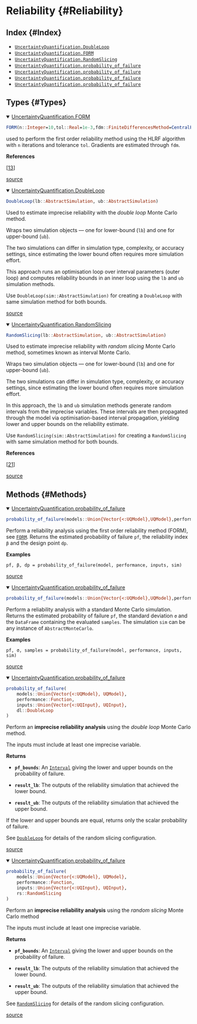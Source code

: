 
# Reliability {#Reliability}

## Index {#Index}
- [`UncertaintyQuantification.DoubleLoop`](#UncertaintyQuantification.DoubleLoop)
- [`UncertaintyQuantification.FORM`](#UncertaintyQuantification.FORM)
- [`UncertaintyQuantification.RandomSlicing`](#UncertaintyQuantification.RandomSlicing)
- [`UncertaintyQuantification.probability_of_failure`](#UncertaintyQuantification.probability_of_failure-Tuple{Union{UQModel,%20Vector{<:UQModel}},%20Function,%20Union{UQInput,%20Vector{<:UQInput}},%20AbstractMonteCarlo})
- [`UncertaintyQuantification.probability_of_failure`](#UncertaintyQuantification.probability_of_failure-Tuple{Union{UQModel,%20Vector{<:UQModel}},%20Function,%20Union{UQInput,%20Vector{<:UQInput}},%20FORM})
- [`UncertaintyQuantification.probability_of_failure`](#UncertaintyQuantification.probability_of_failure-Tuple{Union{UQModel,%20Vector{<:UQModel}},%20Function,%20Union{UQInput,%20Vector{<:UQInput}},%20RandomSlicing})
- [`UncertaintyQuantification.probability_of_failure`](#UncertaintyQuantification.probability_of_failure-Tuple{Union{UQModel,%20Vector{<:UQModel}},%20Function,%20Union{UQInput,%20Vector{<:UQInput}},%20DoubleLoop})


## Types {#Types}
<details class='jldocstring custom-block' open>
<summary><a id='UncertaintyQuantification.FORM' href='#UncertaintyQuantification.FORM'><span class="jlbinding">UncertaintyQuantification.FORM</span></a> <Badge type="info" class="jlObjectType jlType" text="Type" /></summary>



```julia
FORM(n::Integer=10,tol::Real=1e-3,fdm::FiniteDifferencesMethod=CentralFiniteDifferences(3))
```


used to perform the first order reliability method using the HLRF algorithm with `n` iterations and tolerance `tol`. Gradients are estimated through `fdm`.

**References**

[[13](/references#rackwitzStructuralReliability1978)]


<Badge type="info" class="source-link" text="source"><a href="https://github.com/FriesischScott/UncertaintyQuantification.jl/blob/f8bd7a9094e49042d8e9d2360393334fb1712413/src/reliability/form.jl#L1-L9" target="_blank" rel="noreferrer">source</a></Badge>

</details>

<details class='jldocstring custom-block' open>
<summary><a id='UncertaintyQuantification.DoubleLoop' href='#UncertaintyQuantification.DoubleLoop'><span class="jlbinding">UncertaintyQuantification.DoubleLoop</span></a> <Badge type="info" class="jlObjectType jlType" text="Type" /></summary>



```julia
DoubleLoop(lb::AbstractSimulation, ub::AbstractSimulation)
```


Used to estimate imprecise reliability with the _double loop_ Monte Carlo method. 

Wraps two simulation objects — one for lower-bound (`lb`) and one for upper-bound (`ub`).

The two simulations can differ in simulation type, complexity, or accuracy settings, since estimating the lower bound often requires more simulation effort.

This approach runs an optimisation loop over interval parameters (outer loop) and computes reliability bounds in an inner loop using the `lb` and `ub` simulation methods.

Use `DoubleLoop(sim::AbstractSimulation)` for creating a `DoubleLoop` with same simulation method for both bounds.


<Badge type="info" class="source-link" text="source"><a href="https://github.com/FriesischScott/UncertaintyQuantification.jl/blob/f8bd7a9094e49042d8e9d2360393334fb1712413/src/reliability/probabilityoffailure_imprecise.jl#L2-L14" target="_blank" rel="noreferrer">source</a></Badge>

</details>

<details class='jldocstring custom-block' open>
<summary><a id='UncertaintyQuantification.RandomSlicing' href='#UncertaintyQuantification.RandomSlicing'><span class="jlbinding">UncertaintyQuantification.RandomSlicing</span></a> <Badge type="info" class="jlObjectType jlType" text="Type" /></summary>



```julia
RandomSlicing(lb::AbstractSimulation, ub::AbstractSimulation)
```


Used to estimate imprecise reliability with _random slicing_ Monte Carlo method, sometimes known as interval Monte Carlo.

Wraps two simulation objects — one for lower-bound (`lb`) and one for upper-bound (`ub`). 

The two simulations can differ in simulation type, complexity, or accuracy settings, since estimating the lower bound often requires more simulation effort.

In this approach, the `lb` and `ub` simulation methods generate random intervals from the imprecise variables. These intervals are then propagated through the model via optimisation-based interval propagation, yielding lower and upper bounds on the reliability estimate.

Use `RandomSlicing(sim::AbstractSimulation)` for creating a `RandomSlicing` with same simulation method for both bounds.

**References**

[[21](/references#alvarez2018estimation)]


<Badge type="info" class="source-link" text="source"><a href="https://github.com/FriesischScott/UncertaintyQuantification.jl/blob/f8bd7a9094e49042d8e9d2360393334fb1712413/src/reliability/probabilityoffailure_imprecise.jl#L30-L46" target="_blank" rel="noreferrer">source</a></Badge>

</details>


## Methods {#Methods}
<details class='jldocstring custom-block' open>
<summary><a id='UncertaintyQuantification.probability_of_failure-Tuple{Union{UQModel, Vector{<:UQModel}}, Function, Union{UQInput, Vector{<:UQInput}}, FORM}' href='#UncertaintyQuantification.probability_of_failure-Tuple{Union{UQModel, Vector{<:UQModel}}, Function, Union{UQInput, Vector{<:UQInput}}, FORM}'><span class="jlbinding">UncertaintyQuantification.probability_of_failure</span></a> <Badge type="info" class="jlObjectType jlMethod" text="Method" /></summary>



```julia
probability_of_failure(models::Union{Vector{<:UQModel},UQModel},performance::Function),inputs::Union{Vector{<:UQInput},UQInput},sim::FORM)
```


Perform a reliability analysis using the first order reliability method (FORM), see [`FORM`](/api/reliability#UncertaintyQuantification.FORM). Returns the estimated probability of failure `pf`, the reliability index `β` and the design point `dp`.

**Examples**

```
pf, β, dp = probability_of_failure(model, performance, inputs, sim)
```



<Badge type="info" class="source-link" text="source"><a href="https://github.com/FriesischScott/UncertaintyQuantification.jl/blob/f8bd7a9094e49042d8e9d2360393334fb1712413/src/reliability/form.jl#L24-L34" target="_blank" rel="noreferrer">source</a></Badge>

</details>

<details class='jldocstring custom-block' open>
<summary><a id='UncertaintyQuantification.probability_of_failure-Tuple{Union{UQModel, Vector{<:UQModel}}, Function, Union{UQInput, Vector{<:UQInput}}, AbstractMonteCarlo}' href='#UncertaintyQuantification.probability_of_failure-Tuple{Union{UQModel, Vector{<:UQModel}}, Function, Union{UQInput, Vector{<:UQInput}}, AbstractMonteCarlo}'><span class="jlbinding">UncertaintyQuantification.probability_of_failure</span></a> <Badge type="info" class="jlObjectType jlMethod" text="Method" /></summary>



```julia
probability_of_failure(models::Union{Vector{<:UQModel},UQModel},performance::Function),inputs::Union{Vector{<:UQInput},UQInput},sim::AbstractMonteCarlo)
```


Perform a reliability analysis with a standard Monte Carlo simulation. Returns the estimated probability of failure `pf`, the standard deviation `σ` and the `DataFrame` containing the evaluated `samples`. The simulation `sim` can be any instance of `AbstractMonteCarlo`.

**Examples**

```
pf, σ, samples = probability_of_failure(model, performance, inputs, sim)
```



<Badge type="info" class="source-link" text="source"><a href="https://github.com/FriesischScott/UncertaintyQuantification.jl/blob/f8bd7a9094e49042d8e9d2360393334fb1712413/src/reliability/probabilityoffailure.jl#L1-L12" target="_blank" rel="noreferrer">source</a></Badge>

</details>

<details class='jldocstring custom-block' open>
<summary><a id='UncertaintyQuantification.probability_of_failure-Tuple{Union{UQModel, Vector{<:UQModel}}, Function, Union{UQInput, Vector{<:UQInput}}, DoubleLoop}' href='#UncertaintyQuantification.probability_of_failure-Tuple{Union{UQModel, Vector{<:UQModel}}, Function, Union{UQInput, Vector{<:UQInput}}, DoubleLoop}'><span class="jlbinding">UncertaintyQuantification.probability_of_failure</span></a> <Badge type="info" class="jlObjectType jlMethod" text="Method" /></summary>



```julia
probability_of_failure(
    models::Union{Vector{<:UQModel}, UQModel},
    performance::Function,
    inputs::Union{Vector{<:UQInput}, UQInput},
    dl::DoubleLoop
)
```


Perform an **imprecise reliability analysis** using the _double loop_ Monte Carlo method.

The inputs must include at least one imprecise variable.

**Returns**
- **`pf_bounds`**: An [`Interval`](/api/inputs#UncertaintyQuantification.Interval) giving the lower and upper bounds on the probability of failure.  
  
- **`result_lb`**: The outputs of the reliability simulation that achieved the lower bound.  
  
- **`result_ub`**: The outputs of the reliability simulation that achieved the upper bound. 
  

If the lower and upper bounds are equal, returns only the scalar probability of failure.

See [`DoubleLoop`](/api/reliability#UncertaintyQuantification.DoubleLoop) for details of the random slicing configuration.


<Badge type="info" class="source-link" text="source"><a href="https://github.com/FriesischScott/UncertaintyQuantification.jl/blob/f8bd7a9094e49042d8e9d2360393334fb1712413/src/reliability/probabilityoffailure_imprecise.jl#L62-L82" target="_blank" rel="noreferrer">source</a></Badge>

</details>

<details class='jldocstring custom-block' open>
<summary><a id='UncertaintyQuantification.probability_of_failure-Tuple{Union{UQModel, Vector{<:UQModel}}, Function, Union{UQInput, Vector{<:UQInput}}, RandomSlicing}' href='#UncertaintyQuantification.probability_of_failure-Tuple{Union{UQModel, Vector{<:UQModel}}, Function, Union{UQInput, Vector{<:UQInput}}, RandomSlicing}'><span class="jlbinding">UncertaintyQuantification.probability_of_failure</span></a> <Badge type="info" class="jlObjectType jlMethod" text="Method" /></summary>



```julia
probability_of_failure(
    models::Union{Vector{<:UQModel}, UQModel},
    performance::Function,
    inputs::Union{Vector{<:UQInput}, UQInput},
    rs::RandomSlicing
)
```


Perform an **imprecise reliability analysis** using the _random slicing_ Monte Carlo method

The inputs must include at least one imprecise variable.  

**Returns**
- **`pf_bounds`**: An [`Interval`](/api/inputs#UncertaintyQuantification.Interval) giving the lower and upper bounds on the probability of failure.  
  
- **`result_lb`**: The outputs of the reliability simulation that achieved the lower bound.  
  
- **`result_ub`**: The outputs of the reliability simulation that achieved the upper bound.
  

See [`RandomSlicing`](/api/reliability#UncertaintyQuantification.RandomSlicing) for details of the random slicing configuration.


<Badge type="info" class="source-link" text="source"><a href="https://github.com/FriesischScott/UncertaintyQuantification.jl/blob/f8bd7a9094e49042d8e9d2360393334fb1712413/src/reliability/probabilityoffailure_imprecise.jl#L175-L193" target="_blank" rel="noreferrer">source</a></Badge>

</details>

